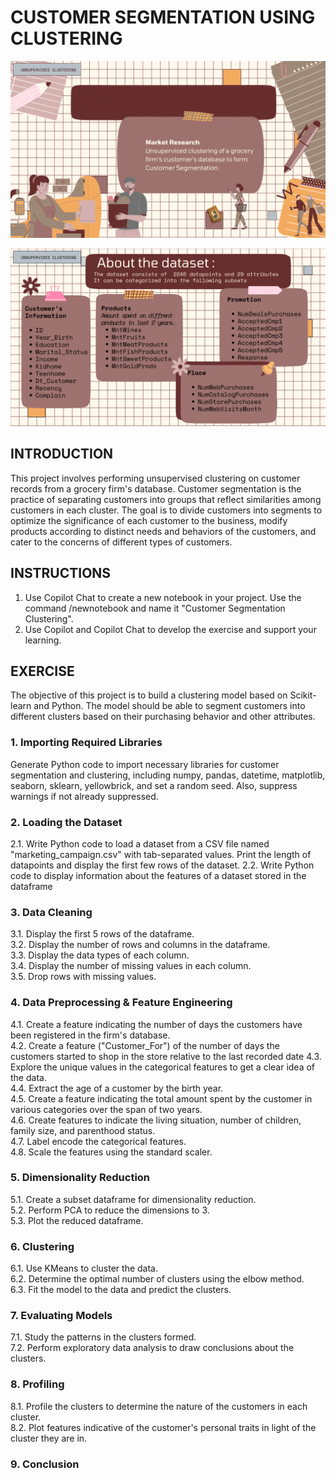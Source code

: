 # CUSTOMER SEGMENTATION USING CLUSTERING

![Customer Segmentation](segmentation.gif)

![Data Description](datasetdescription.png)

## INTRODUCTION

This project involves performing unsupervised clustering on customer records from a grocery firm's database. Customer segmentation is the practice of separating customers into groups that reflect similarities among customers in each cluster. The goal is to divide customers into segments to optimize the significance of each customer to the business, modify products according to distinct needs and behaviors of the customers, and cater to the concerns of different types of customers.

## INSTRUCTIONS

1. Use Copilot Chat to create a new notebook in your project. Use the command /newnotebook and name it "Customer Segmentation Clustering".
2. Use Copilot and Copilot Chat to develop the exercise and support your learning.

## EXERCISE

The objective of this project is to build a clustering model based on Scikit-learn and Python. The model should be able to segment customers into different clusters based on their purchasing behavior and other attributes.

### 1. Importing Required Libraries

Generate Python code to import necessary libraries for customer segmentation and clustering, including numpy, pandas, datetime, matplotlib, seaborn, sklearn, yellowbrick, and set a random seed. Also, suppress warnings if not already suppressed.

### 2. Loading the Dataset

2.1. Write Python code to load a dataset from a CSV file named "marketing_campaign.csv" with tab-separated values. Print the length of datapoints and display the first few rows of the dataset.
2.2. Write Python code to display information about the features of a dataset stored in the dataframe

### 3. Data Cleaning

3.1. Display the first 5 rows of the dataframe.  
3.2. Display the number of rows and columns in the dataframe.  
3.3. Display the data types of each column.  
3.4. Display the number of missing values in each column.  
3.5. Drop rows with missing values.  

### 4. Data Preprocessing & Feature Engineering

4.1. Create a feature indicating the number of days the customers have been registered in the firm's database.  
4.2. Create a feature ("Customer_For") of the number of days the customers started to shop in the store relative to the last recorded date
4.3. Explore the unique values in the categorical features to get a clear idea of the data.  
4.4. Extract the age of a customer by the birth year.  
4.5. Create a feature indicating the total amount spent by the customer in various categories over the span of two years.  
4.6. Create features to indicate the living situation, number of children, family size, and parenthood status.  
4.7. Label encode the categorical features.  
4.8. Scale the features using the standard scaler.  

### 5. Dimensionality Reduction

5.1. Create a subset dataframe for dimensionality reduction.  
5.2. Perform PCA to reduce the dimensions to 3.  
5.3. Plot the reduced dataframe.  

### 6. Clustering

6.1. Use KMeans to cluster the data.  
6.2. Determine the optimal number of clusters using the elbow method.  
6.3. Fit the model to the data and predict the clusters.  

### 7. Evaluating Models

7.1. Study the patterns in the clusters formed.  
7.2. Perform exploratory data analysis to draw conclusions about the clusters.  

### 8. Profiling

8.1. Profile the clusters to determine the nature of the customers in each cluster.  
8.2. Plot features indicative of the customer's personal traits in light of the cluster they are in.  

### 9. Conclusion
